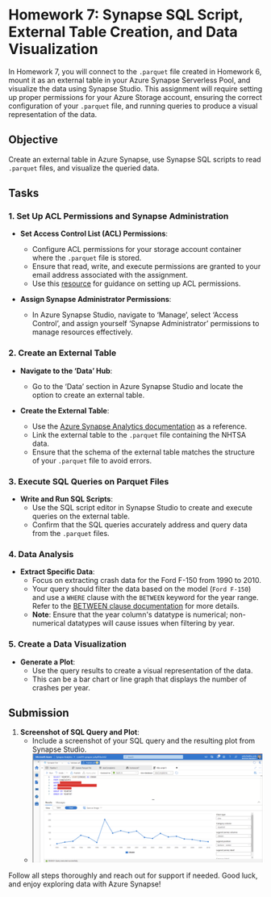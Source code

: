 # Homework 7: Synapse SQL Script, External Table Creation, and Data Visualization

In Homework 7, you will connect to the `.parquet` file created in Homework 6, mount it as an external table in your Azure Synapse Serverless Pool, and visualize the data using Synapse Studio. This assignment will require setting up proper permissions for your Azure Storage account, ensuring the correct configuration of your `.parquet` file, and running queries to produce a visual representation of the data.

## Objective
Create an external table in Azure Synapse, use Synapse SQL scripts to read `.parquet` files, and visualize the queried data.

## Tasks

### 1. Set Up ACL Permissions and Synapse Administration

- **Set Access Control List (ACL) Permissions**:
  - Configure ACL permissions for your storage account container where the `.parquet` file is stored.
  - Ensure that read, write, and execute permissions are granted to your email address associated with the assignment.
  - Use this [resource](https://learn.microsoft.com/en-us/azure/storage/blobs/data-lake-storage-acl-azure-portal) for guidance on setting up ACL permissions.

- **Assign Synapse Administrator Permissions**:
  - In Azure Synapse Studio, navigate to ‘Manage’, select ‘Access Control’, and assign yourself ‘Synapse Administrator’ permissions to manage resources effectively.

### 2. Create an External Table

- **Navigate to the ‘Data’ Hub**:
  - Go to the ‘Data’ section in Azure Synapse Studio and locate the option to create an external table.

- **Create the External Table**:
  - Use the [Azure Synapse Analytics documentation](https://learn.microsoft.com/en-us/azure/synapse-analytics/sql/develop-tables-external-tables?tabs=hadoop) as a reference.
  - Link the external table to the `.parquet` file containing the NHTSA data.
  - Ensure that the schema of the external table matches the structure of your `.parquet` file to avoid errors.

### 3. Execute SQL Queries on Parquet Files

- **Write and Run SQL Scripts**:
  - Use the SQL script editor in Synapse Studio to create and execute queries on the external table.
  - Confirm that the SQL queries accurately address and query data from the `.parquet` files.

### 4. Data Analysis

- **Extract Specific Data**:
  - Focus on extracting crash data for the Ford F-150 from 1990 to 2010.
  - Your query should filter the data based on the model (`Ford F-150`) and use a `WHERE` clause with the `BETWEEN` keyword for the year range. Refer to the [BETWEEN clause documentation](https://learn.microsoft.com/en-us/sql/t-sql/language-elements/between-transact-sql?view=sql-server-ver16) for more details.
  - **Note**: Ensure that the year column's datatype is numerical; non-numerical datatypes will cause issues when filtering by year.

### 5. Create a Data Visualization

- **Generate a Plot**:
  - Use the query results to create a visual representation of the data.
  - This can be a bar chart or line graph that displays the number of crashes per year.

## Submission

1. **Screenshot of SQL Query and Plot**:
   - Include a screenshot of your SQL query and the resulting plot from Synapse Studio.
   - ![Screenshot](../../images/hw7/hw7-screenshot.png)


Follow all steps thoroughly and reach out for support if needed. Good luck, and enjoy exploring data with Azure Synapse!
